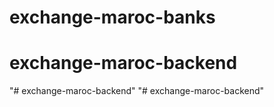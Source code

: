 # exchange-maroc-banks
# exchange-maroc-backend
"# exchange-maroc-backend" 
"# exchange-maroc-backend" 
